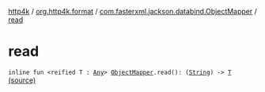 [http4k](../../index.md) / [org.http4k.format](../index.md) / [com.fasterxml.jackson.databind.ObjectMapper](index.md) / [read](./read.md)

# read

`inline fun <reified T : `[`Any`](https://kotlinlang.org/api/latest/jvm/stdlib/kotlin/-any/index.html)`> `[`ObjectMapper`](https://fasterxml.github.io/jackson-databind/javadoc/2.10/com/fasterxml/jackson/databind/ObjectMapper.html)`.read(): (`[`String`](https://kotlinlang.org/api/latest/jvm/stdlib/kotlin/-string/index.html)`) -> `[`T`](read.md#T) [(source)](https://github.com/http4k/http4k/blob/master/http4k-format-jackson/src/main/kotlin/org/http4k/format/ConfigurableJackson.kt#L101)